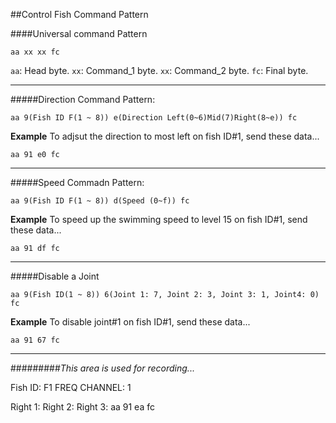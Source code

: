 ##Control Fish Command Pattern

####Universal command Pattern
```
aa xx xx fc
```
`aa`: Head byte.
`xx`: Command_1 byte.
`xx`: Command_2 byte.
`fc`: Final byte.

-----------
#####Direction Command Pattern:
```
aa 9(Fish ID F(1 ~ 8)) e(Direction Left(0~6)Mid(7)Right(8~e)) fc
```
__Example__
To adjsut the direction to most left on fish ID#1, send these data...
```
aa 91 e0 fc
```

--------------
#####Speed Commadn Pattern:
```
aa 9(Fish ID F(1 ~ 8)) d(Speed (0~f)) fc
```
__Example__
To speed up the swimming speed to level 15 on fish ID#1, send these data...
```
aa 91 df fc
```

---------------
#####Disable a Joint

```
aa 9(Fish ID(1 ~ 8)) 6(Joint 1: 7, Joint 2: 3, Joint 3: 1, Joint4: 0) fc
````
__Example__ 
To disable joint#1 on fish ID#1, send these data...
```
aa 91 67 fc
```

----------
#########*This area is used for recording...*


Fish ID: F1
FREQ CHANNEL: 1

Right 1: 
Right 2:
Right 3: aa 91 ea fc